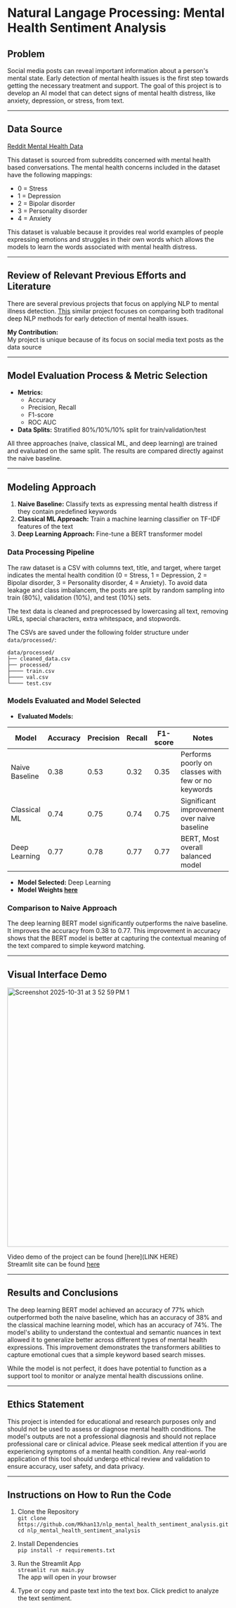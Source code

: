 # Natural Langage Processing: Mental Health Sentiment Analysis
## Problem
Social media posts can reveal important information about a person's mental state. Early detection of mental health issues is the first step towards getting the necessary treatment and support. The goal of this project is to develop an AI model that can detect signs of mental health distress, like anxiety, depression, or stress, from text. 

---

## Data Source
[Reddit Mental Health Data](https://www.kaggle.com/datasets/neelghoshal/reddit-mental-health-data)  
  
This dataset is sourced from subreddits concerned with mental health based conversations. The mental health concerns included in the dataset have the following mappings:  
  - 0 = Stress  
  - 1 = Depression
  - 2 = Bipolar disorder  
  - 3 = Personality disorder  
  - 4 = Anxiety  
  
This dataset is valuable because it provides real world examples of people expressing emotions and struggles in their own words which allows the models to learn the words associated with mental health distress.

---

## Review of Relevant Previous Efforts and Literature  
There are several previous projects that focus on applying NLP to mental illness detection. [This](https://pmc.ncbi.nlm.nih.gov/articles/PMC8993841/) similar project focuses on comparing both traditonal deep NLP methods for early detection of mental health issues. 

**My Contribution:**  
My project is unique because of its focus on social media text posts as the data source

---

## Model Evaluation Process & Metric Selection   
- **Metrics:**  
  - Accuracy  
  - Precision, Recall
  - F1-score  
  - ROC AUC  
- **Data Splits:** Stratified 80%/10%/10% split for train/validation/test 

All three approaches (naive, classical ML, and deep learning) are trained and evaluated on the same split. The results are compared directly against the naive baseline.

---

## Modeling Approach  
1. **Naive Baseline:** Classify texts as expressing mental health distress if they contain predefined keywords
2. **Classical ML Approach:**  Train a machine learning classifier on TF-IDF features of the text
3. **Deep Learning Approach:**  Fine-tune a BERT transformer model
### Data Processing Pipeline  
The raw dataset is a CSV with columns text, title, and target, where target indicates the mental health condition (0 = Stress, 1 = Depression, 2 = Bipolar disorder, 3 = Personality disorder, 4 = Anxiety). To avoid data leakage and class imbalancem, the posts are split by random sampling into train (80%), validation (10%), and test (10%) sets.

The text data is cleaned and preprocessed by lowercasing all text, removing URLs, special characters, extra whitespace, and stopwords. 

The CSVs are saved under the following folder structure under `data/processed/`:
```
data/processed/
├── cleaned_data.csv
├── processed/
├──── train.csv
├──── val.csv
└──── test.csv
```

### Models Evaluated and Model Selected  
- **Evaluated Models:**

| Model           | Accuracy | Precision | Recall | F1-score | Notes |
|-----------------|---------|-----------|--------|----------|-------|
| Naive Baseline  | 0.38    | 0.53      | 0.32   | 0.35     | Performs poorly on classes with few or no keywords|
| Classical ML    | 0.74  | 0.75      | 0.74   | 0.75     | Significant improvement over naive baseline |
| Deep Learning   | 0.77     | 0.78       | 0.77    | 0.77      | BERT, Most overall balanced model  |

- **Model Selected:** Deep Learning
- **Model Weights [here](https://huggingface.co/moosejuice13/nlp-mental-health-bert)**  

### Comparison to Naive Approach  
The deep learning BERT model significantly outperforms the naive baseline. It improves the accuracy from 0.38 to 0.77. This improvement in accuracy shows that the BERT model is better at capturing the contextual meaning of the text compared to simple keyword matching.

---

## Visual Interface Demo

<img width="1029" height="590" alt="Screenshot 2025-10-31 at 3 52 59 PM 1" src="https://github.com/user-attachments/assets/52e37b03-c007-4bc9-a1ed-99b57f2f39fd" />

Video demo of the project can be found [here](LINK HERE)  
Streamlit site can be found [here](https://nlp-mental-health-app-963698787646.us-central1.run.app/)

---

## Results and Conclusions  
The deep learning BERT model achieved an accuracy of 77% which outperformed both the naive baseline, which has an accuracy of 38% and the classical machine learning model, which has an accuracy of 74%. The model's ability to understand the contextual and semantic nuances in text allowed it to generalize better across different types of mental health expressions. This improvement demonstrates the transformers abilities to capture emotional cues that a simple keyword based search misses. 

While the model is not perfect, it does have potential to function as a support tool to monitor or analyze mental health discussions online. 

---

## Ethics Statement  

This project is intended for educational and research purposes only and should not be used to assess or diagnose mental health conditions. The model's outputs are not a professional diagnosis and should not replace professional care or clinical advice. Please seek medical attention if you are experiencing symptoms of a mental health condition. Any real-world application of this tool should undergo ethical review and validation to ensure accuracy, user safety, and data privacy.

---

## Instructions on How to Run the Code

1. Clone the Repository  
`git clone https://github.com/Mkhan13/nlp_mental_health_sentiment_analysis.git`  
`cd nlp_mental_health_sentiment_analysis`

3. Install Dependencies  
`pip install -r requirements.txt`

4. Run the Streamlit App  
`streamlit run main.py`  
The app will open in your browser  

6. Type or copy and paste text into the text box. Click predict to analyze the text sentiment.
